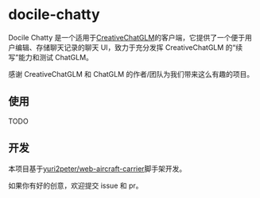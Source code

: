 # docile-chatty

Docile Chatty 是一个适用于[CreativeChatGLM](https://github.com/ypwhs/CreativeChatGLM)的客户端，它提供了一个便于用户编辑、存储聊天记录的聊天 UI，致力于充分发挥 CreativeChatGLM 的“续写”能力和测试 ChatGLM。

感谢 CreativeChatGLM 和 ChatGLM 的作者/团队为我们带来这么有趣的项目。

## 使用

TODO

## 开发

本项目基于[yuri2peter/web-aircraft-carrier](https://github.com/yuri2peter/web-aircraft-carrier)脚手架开发。

如果你有好的创意，欢迎提交 issue 和 pr。

